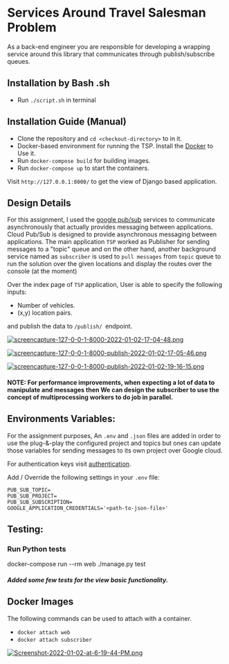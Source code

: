 # Services Around Travel Salesman Problem

As a back-end engineer you are responsible for developing a wrapping service around this
library that communicates through publish/subscribe queues.

## Installation by Bash .sh
- Run `./script.sh` in terminal

## Installation Guide (Manual)

- Clone the repository and `cd <checkout-directory>` to in it.
- Docker-based environment for running the TSP. Install the [Docker](https://docs.docker.com/get-docker/) to Use it.
- Run `docker-compose build` for building images.
- Run `docker-compose up` to start the containers.

Visit `http://127.0.0.1:8000/` to get the view of Django based application.

## Design Details
For this assignment, I used the [google pub/sub](https://cloud.google.com/pubsub/docs/overview) services to communicate asynchronously that actually provides messaging between applications. Cloud Pub/Sub is designed to provide asynchronous messaging between applications. The main application `TSP` worked as Publisher for sending messages to a "topic" queue and on the other hand, another background service named as `subscriber` is used to `pull messages` from `topic` queue to run the solution over the given locations and display the routes over the console (at the moment)

Over the index page of `TSP` application, User is able to specify the following inputs:
- Number of vehicles.
- (x,y) location pairs.

and publish the data to `/publish/ `endpoint.

[![screencapture-127-0-0-1-8000-2022-01-02-17-04-48.png](https://i.postimg.cc/mg7PH5yt/screencapture-127-0-0-1-8000-2022-01-02-17-04-48.png)](https://postimg.cc/FYsFtGq4)

[![screencapture-127-0-0-1-8000-publish-2022-01-02-17-05-46.png](https://i.postimg.cc/k4HJZQv0/screencapture-127-0-0-1-8000-publish-2022-01-02-17-05-46.png)](https://postimg.cc/N91v2rVD)

[![screencapture-127-0-0-1-8000-publish-2022-01-02-19-16-15.png](https://i.postimg.cc/28F0dhNG/screencapture-127-0-0-1-8000-publish-2022-01-02-19-16-15.png)](https://postimg.cc/dL3Rw71Z)


#### NOTE: For performance improvements, when expecting a lot of data to manipulate and messages then We can design the subscriber to use the concept of multiprocessing workers to do job in parallel.

## Environments Variables:
For the assignment purposes, An `.env` and `.json` files are added in order to use the plug-&-play the configured project and topics but ones can update those variables for sending messages to its own project over Google cloud.

For authentication keys visit [authentication](https://cloud.google.com/docs/authentication/getting-started).

Add / Override the following settings in your `.env` file:

```
PUB_SUB_TOPIC=
PUB_SUB_PROJECT=
PUB_SUB_SUBSCRIPTION=
GOOGLE_APPLICATION_CREDENTIALS='<path-to-json-file>'
```

## Testing:

### Run Python tests
docker-compose run --rm web ./manage.py test 
##### Added some few tests for the view basic functionality.

## Docker Images
The following commands can be used to attach with a container.
- `docker attach web`
- `docker attach subscriber`

[![Screenshot-2022-01-02-at-6-19-44-PM.png](https://i.postimg.cc/K8sZpXr9/Screenshot-2022-01-02-at-6-19-44-PM.png)](https://postimg.cc/hXTWh5Yx)